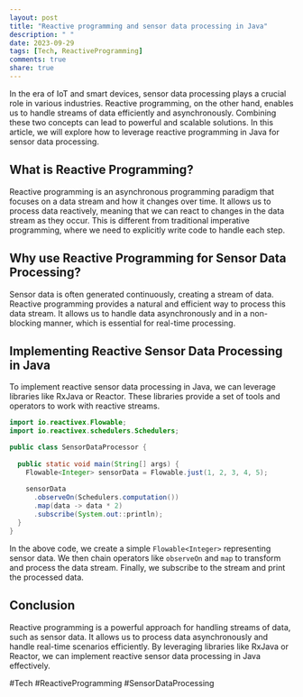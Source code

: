 ```yaml
---
layout: post
title: "Reactive programming and sensor data processing in Java"
description: " "
date: 2023-09-29
tags: [Tech, ReactiveProgramming]
comments: true
share: true
---
```


In the era of IoT and smart devices, sensor data processing plays a crucial role in various industries. Reactive programming, on the other hand, enables us to handle streams of data efficiently and asynchronously. Combining these two concepts can lead to powerful and scalable solutions. In this article, we will explore how to leverage reactive programming in Java for sensor data processing.

## What is Reactive Programming?

Reactive programming is an asynchronous programming paradigm that focuses on a data stream and how it changes over time. It allows us to process data reactively, meaning that we can react to changes in the data stream as they occur. This is different from traditional imperative programming, where we need to explicitly write code to handle each step.

## Why use Reactive Programming for Sensor Data Processing?

Sensor data is often generated continuously, creating a stream of data. Reactive programming provides a natural and efficient way to process this data stream. It allows us to handle data asynchronously and in a non-blocking manner, which is essential for real-time processing.

## Implementing Reactive Sensor Data Processing in Java

To implement reactive sensor data processing in Java, we can leverage libraries like RxJava or Reactor. These libraries provide a set of tools and operators to work with reactive streams.

```java
import io.reactivex.Flowable;
import io.reactivex.schedulers.Schedulers;

public class SensorDataProcessor {
  
  public static void main(String[] args) {
    Flowable<Integer> sensorData = Flowable.just(1, 2, 3, 4, 5);
    
    sensorData
      .observeOn(Schedulers.computation())
      .map(data -> data * 2)
      .subscribe(System.out::println);
  }
}
```

In the above code, we create a simple `Flowable<Integer>` representing sensor data. We then chain operators like `observeOn` and `map` to transform and process the data stream. Finally, we subscribe to the stream and print the processed data.

## Conclusion

Reactive programming is a powerful approach for handling streams of data, such as sensor data. It allows us to process data asynchronously and handle real-time scenarios efficiently. By leveraging libraries like RxJava or Reactor, we can implement reactive sensor data processing in Java effectively.

#Tech #ReactiveProgramming #SensorDataProcessing